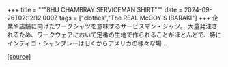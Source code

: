 +++
title = """8HU CHAMBRAY SERVICEMAN SHIRT"""
date = 2024-09-26T02:12:12.000Z
tags = ["clothes","The REAL McCOY'S IBARAKI"]
+++
企業や店舗に向けたワークシャツを意味するサービスマン・シャツ。 大量発注されるため、ワークウェアにおいて定番の生地で作られることがほとんどで、特にインディゴ・シャンブレーは旧くからアメリカの様々な場...

[[source]](https://the-realmccoys.ocnk.net/product/1421)
